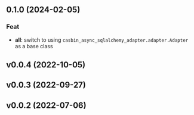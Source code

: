 ## 0.1.0 (2024-02-05)

### Feat

- **all**: switch to using `casbin_async_sqlalchemy_adapter.adapter.Adapter` as a base class

## v0.0.4 (2022-10-05)

## v0.0.3 (2022-09-27)

## v0.0.2 (2022-07-06)
